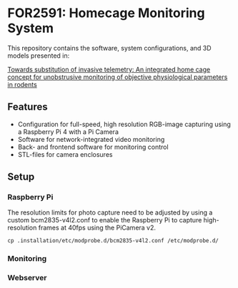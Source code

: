 # FOR2591: Homecage Monitoring System

This repository contains the software, system configurations, and 3D models presented in:

 [Towards substitution of invasive telemetry: An integrated home cage concept for unobstrusive monitoring of objective physiological parameters in rodents](https://www.biorxiv.org/content/10.1101/2023.05.12.540546v1.full)
 
## Features
* Configuration for full-speed, high resolution RGB-image capturing using a Raspberry Pi 4 with a Pi Camera 
* Software for network-integrated video monitoring
* Back- and frontend software for monitoring control
* STL-files for camera enclosures

## Setup

### Raspberry Pi
The resolution limits for photo capture need to be adjusted by using a custom bcm2835-v4l2.conf to enable the Raspberry Pi to capture high-resolution frames at 40fps using the PiCamera v2.
```
cp .installation/etc/modprobe.d/bcm2835-v4l2.conf /etc/modprobe.d/
```
### Monitoring

### Webserver
